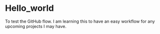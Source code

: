 # Hello_world
To test the GitHub flow.
I am learning this to have an easy workflow for any upcoming projects I may have.
